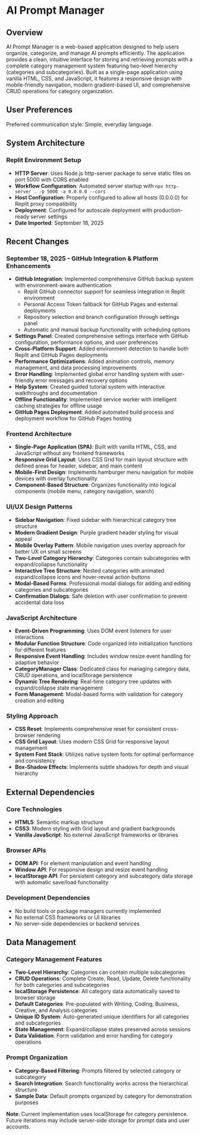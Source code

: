 # AI Prompt Manager

## Overview

AI Prompt Manager is a web-based application designed to help users organize, categorize, and manage AI prompts efficiently. The application provides a clean, intuitive interface for storing and retrieving prompts with a complete category management system featuring two-level hierarchy (categories and subcategories). Built as a single-page application using vanilla HTML, CSS, and JavaScript, it features a responsive design with mobile-friendly navigation, modern gradient-based UI, and comprehensive CRUD operations for category organization.

## User Preferences

Preferred communication style: Simple, everyday language.

## System Architecture

### Replit Environment Setup
- **HTTP Server**: Uses Node.js http-server package to serve static files on port 5000 with CORS enabled
- **Workflow Configuration**: Automated server startup with `npx http-server . -p 5000 -a 0.0.0.0 --cors`
- **Host Configuration**: Properly configured to allow all hosts (0.0.0.0) for Replit proxy compatibility
- **Deployment**: Configured for autoscale deployment with production-ready server settings
- **Date Imported**: September 18, 2025

## Recent Changes

### September 18, 2025 - GitHub Integration & Platform Enhancements
- **GitHub Integration**: Implemented comprehensive GitHub backup system with environment-aware authentication
  - Replit GitHub connector support for seamless integration in Replit environment
  - Personal Access Token fallback for GitHub Pages and external deployments
  - Repository selection and branch configuration through settings panel
  - Automatic and manual backup functionality with scheduling options
- **Settings Panel**: Created comprehensive settings interface with GitHub configuration, performance options, and user preferences
- **Cross-Platform Support**: Added environment detection to handle both Replit and GitHub Pages deployments
- **Performance Optimizations**: Added animation controls, memory management, and data processing improvements
- **Error Handling**: Implemented global error handling system with user-friendly error messages and recovery options
- **Help System**: Created guided tutorial system with interactive walkthroughs and documentation
- **Offline Functionality**: Implemented service worker with intelligent caching strategies for offline usage
- **GitHub Pages Deployment**: Added automated build process and deployment workflow for GitHub Pages hosting

### Frontend Architecture
- **Single-Page Application (SPA)**: Built with vanilla HTML, CSS, and JavaScript without any frontend frameworks
- **Responsive Grid Layout**: Uses CSS Grid for main layout structure with defined areas for header, sidebar, and main content
- **Mobile-First Design**: Implements hamburger menu navigation for mobile devices with overlay functionality
- **Component-Based Structure**: Organizes functionality into logical components (mobile menu, category navigation, search)

### UI/UX Design Patterns
- **Sidebar Navigation**: Fixed sidebar with hierarchical category tree structure
- **Modern Gradient Design**: Purple gradient header styling for visual appeal
- **Mobile Overlay Pattern**: Mobile navigation uses overlay approach for better UX on small screens
- **Two-Level Category Hierarchy**: Categories contain subcategories with expand/collapse functionality
- **Interactive Tree Structure**: Nested categories with animated expand/collapse icons and hover-reveal action buttons
- **Modal-Based Forms**: Professional modal dialogs for adding and editing categories and subcategories
- **Confirmation Dialogs**: Safe deletion with user confirmation to prevent accidental data loss

### JavaScript Architecture
- **Event-Driven Programming**: Uses DOM event listeners for user interactions
- **Modular Function Structure**: Code organized into initialization functions for different features
- **Responsive Event Handling**: Includes window resize event handling for adaptive behavior
- **CategoryManager Class**: Dedicated class for managing category data, CRUD operations, and localStorage persistence
- **Dynamic Tree Rendering**: Real-time category tree updates with expand/collapse state management
- **Form Management**: Modal-based forms with validation for category creation and editing

### Styling Approach
- **CSS Reset**: Implements comprehensive reset for consistent cross-browser rendering
- **CSS Grid Layout**: Uses modern CSS Grid for responsive layout management
- **System Font Stack**: Utilizes native system fonts for optimal performance and consistency
- **Box-Shadow Effects**: Implements subtle shadows for depth and visual hierarchy

## External Dependencies

### Core Technologies
- **HTML5**: Semantic markup structure
- **CSS3**: Modern styling with Grid layout and gradient backgrounds
- **Vanilla JavaScript**: No external JavaScript frameworks or libraries

### Browser APIs
- **DOM API**: For element manipulation and event handling
- **Window API**: For responsive design and resize event handling
- **localStorage API**: For persistent category and subcategory data storage with automatic save/load functionality

### Development Dependencies
- No build tools or package managers currently implemented
- No external CSS frameworks or UI libraries
- No server-side dependencies or backend services

## Data Management

### Category Management Features
- **Two-Level Hierarchy**: Categories can contain multiple subcategories
- **CRUD Operations**: Complete Create, Read, Update, Delete functionality for both categories and subcategories
- **localStorage Persistence**: All category data automatically saved to browser storage
- **Default Categories**: Pre-populated with Writing, Coding, Business, Creative, and Analysis categories
- **Unique ID System**: Auto-generated unique identifiers for all categories and subcategories
- **State Management**: Expand/collapse states preserved across sessions
- **Data Validation**: Form validation and error handling for category operations

### Prompt Organization
- **Category-Based Filtering**: Prompts filtered by selected category or subcategory
- **Search Integration**: Search functionality works across the hierarchical structure
- **Sample Data**: Default prompts organized by category for demonstration purposes

**Note**: Current implementation uses localStorage for category persistence. Future iterations may include server-side storage for prompt data and user accounts.